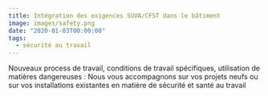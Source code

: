 ```yaml
---
title: Intégration des exigences SUVA/CFST dans le bâtiment
image: images/safety.png
date: "2020-01-03T00:00:00"
tags:
  - sécurité au travail
---
```

Nouveaux process de travail, conditions de travail spécifiques, utilisation de matières dangereuses : Nous vous accompagnons sur vos projets neufs ou sur vos installations existantes en matière de sécurité et santé au travail


